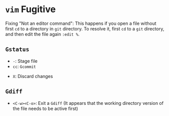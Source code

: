 # `vim` Fugitive

Fixing "Not an editor command": This happens if you open a file without first `cd` to a directory in `git` directory. To resolve it, first `cd` to a `git` directory, and then edit the file again `:edit %`.

## `Gstatus`

* `-`: Stage file
* `cc`: `Gcommit`
- `X`: Discard changes

## `Gdiff`

* `<C-w><C-o>`: Exit a `Gdiff` (It appears that the working directory version of the file needs to be active first)

